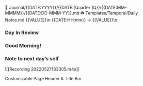🌱 Journal/{{DATE:YYYY}}/{{DATE:[Quarter ]Q}}/{{DATE:MM-MMMM}}/{{DATE:DD-MMM-YY}}.md
☘️ Templates/Temporal/Daily Notes.md
{{VALUE}}\n
{{DATE:HH:mm}} → {{VALUE}}\n
### Day In Review
### Good Morning!
### Note to next day’s self

![[Recording 20220527133305.m4a]]



Customizable Page Header & Title Bar

